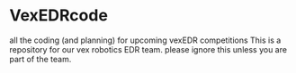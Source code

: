 # VexEDRcode
all the coding (and planning) for upcoming vexEDR competitions
This is a repository for our vex robotics EDR team. please ignore this unless you are part of the team.
